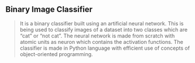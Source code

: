 ## Binary Image Classifier 

> It is a binary classifier built using an artificial neural network. This is being used to classify images of a dataset into two classes which are “cat” or “not cat”. The neural network is made from scratch with atomic units as neuron which contains the activation functions. The classifier is made in Python language with efficient use of concepts of object-oriented programming.
